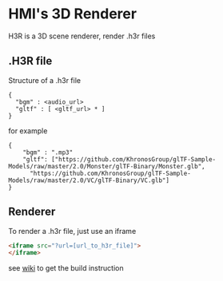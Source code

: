 # HMI's 3D Renderer 
 
H3R is a 3D scene renderer, render .h3r files
## .H3R file
Structure of a .h3r file  
```
{
  "bgm" : <audio_url>
  "gltf" : [ <gltf_url> * ]
}
```
for example 
```
{
    "bgm" : ".mp3"
    "gltf": ["https://github.com/KhronosGroup/glTF-Sample-Models/raw/master/2.0/Monster/glTF-Binary/Monster.glb",
      "https://github.com/KhronosGroup/glTF-Sample-Models/raw/master/2.0/VC/glTF-Binary/VC.glb"]
}
```

## Renderer
To render a .h3r file, just use an iframe 
```html
<iframe src="?url=[url_to_h3r_file]">
</iframe>
```

see [wiki](https://github.com/giangm9/h3r-embed/wiki/H3R-Wiki) to get the build instruction